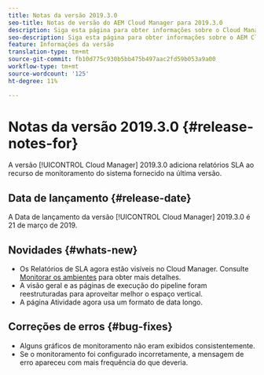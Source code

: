 ```yaml
---
title: Notas da versão 2019.3.0
seo-title: Notas de versão do AEM Cloud Manager para 2019.3.0
description: Siga esta página para obter informações sobre o Cloud Manager Versão 2019.3.0.
seo-description: Siga esta página para obter informações sobre o AEM Cloud Manager Versão 2019.3.0.
feature: Informações da versão
translation-type: tm+mt
source-git-commit: fb10d775c930b5bb475b497aac2fd59b053a9a00
workflow-type: tm+mt
source-wordcount: '125'
ht-degree: 11%

---
```



# Notas da versão 2019.3.0 {#release-notes-for}

A versão [!UICONTROL Cloud Manager] 2019.3.0 adiciona relatórios SLA ao recurso de monitoramento do sistema fornecido na última versão.

## Data de lançamento {#release-date}

A Data de lançamento da versão [!UICONTROL Cloud Manager] 2019.3.0 é 21 de março de 2019.

## Novidades {#whats-new}

* Os Relatórios de SLA agora estão visíveis no Cloud Manager. Consulte [Monitorar os ambientes](monitor-your-environments.md) para obter mais detalhes.
* A visão geral e as páginas de execução do pipeline foram reestruturadas para aproveitar melhor o espaço vertical.
* A página Atividade agora usa um formato de data longo.

## Correções de erros {#bug-fixes}

* Alguns gráficos de monitoramento não eram exibidos consistentemente.
* Se o monitoramento foi configurado incorretamente, a mensagem de erro apareceu com mais frequência do que deveria.
